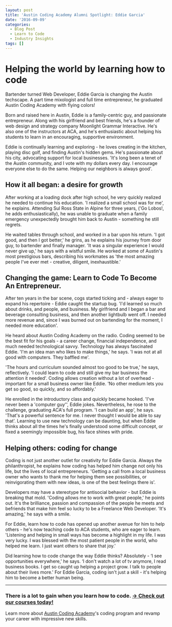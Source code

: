 ```yaml
---
layout: post
title: 'Austin Coding Academy Alumni Spotlight: Eddie Garcia'
date: '2016-09-09'
categories:
  - Blog Post
  - Learn to Code
  - Industry Insights
tags: []
---
```




# **Helping the world by learning how to code**


Bartender turned Web Developer, Eddie Garcia is changing the Austin techscape. A part time mixologist and full time entrepreneur, he graduated Austin Coding Academy with flying colors!

Born and raised here in Austin, Eddie is a family-centric guy, and passionate entrepreneur. Along with his girlfriend and best friends, he's a founder of web design and strategy company Moonlight Grammar Interactive. He's also one of the instructors at ACA, and he's enthusiastic about helping his students to learn in an encouraging, supportive environment.

Eddie is continually learning and exploring - he loves creating in the kitchen, playing disc golf, and finding Austin's hidden gems. He's passionate about his city, advocating support for local businesses. 'It's long been a tenet of the Austin community, and I vote with my dollars every day. I encourage everyone else to do the same. Helping our neighbors is always good'.



## **How it all began: a desire for growth**


After working at a loading dock after high school, he very quickly realized he needed to continue his education. 'I realized a small school was for me', he explains. Attending Sul Ross State in Alpine for three years, ('Go Lobos!, he adds enthusiastically), he was unable to graduate when a family emergency unexpectedly brought him back to Austin - something he still regrets.



He waited tables through school, and worked in a bar upon his return. 'I got good, and then I got better,' he grins, as he explains his journey from door guy, to bartender and finally manager. 'It was a singular experience I would never give up,' he says with a wistful smile. He worked at some of Austin's most prestigious bars, describing his workmates as 'the most amazing people I've ever met - creative, diligent, inexhaustible.'



## **Changing the game: Learn to Code To Become An Entrepreneur.**


After ten years in the bar scene, cogs started ticking and - always eager to expand his repertoire - Eddie caught the startup bug. 'I'd learned so much about drinks, and people, and business. My girlfriend and I began a bar and beverage consulting business, and then another lightbulb went off. I needed more revenue and, since I was burned out on bartending for the moment, I needed more education'.



He heard about Austin Coding Academy on the radio. Coding seemed to be the best fit for his goals - a career change, financial independence, and much needed technological savvy. Technology has always fascinated Eddie. 'I'm an idea man who likes to make things,' he says. 'I was not at all good with computers. They baffled me'.

'The hours and curriculum sounded almost too good to be true,' he says, reflectively. 'I could learn to code and still give my bar business the attention it needed'. Coding allows creation without a lot of overhead - important for a small business owner like Eddie. 'No other medium lets you get so good, so quickly, and so affordably.'

He enrolled in the introductory class and quickly became hooked. 'I've never been a 'computer guy'', Eddie jokes. Nevertheless, he rose to the challenge, graduating ACA's full program. 'I can build an app', he says. 'That's a powerful sentence for me. I never thought I would be able to say that'. Learning to use new technology can be daunting, but when Eddie thinks about all the times he's finally understood some difficult concept, or fixed a seemingly impossible bug, his face shines with pride.



## **Helping others: coding for change**


Coding is not just another outlet for creativity for Eddie Garcia. Always the philanthropist, he explains how coding has helped him change not only his life, but the lives of local entrepreneurs. 'Getting a call from a local business owner who wants to thank me for helping them see possibilities, or reinvigorating them with new ideas, is one of the best feelings there is'.



Developers may have a stereotype for antisocial behavior - but Eddie is breaking that mold. 'Coding allows me to work with great people,' he points out. It's the brilliance, passion and compassion of the people he meets and befriends that make him feel so lucky to be a Freelance Web Developer. 'It's amazing,' he says with a smile.

For Eddie, learn how to code has opened up another avenue for him to help others - he's now teaching code to ACA students, who are eager to learn. 'Listening and helping in small ways has become a highlight in my life. I was very lucky. I was blessed with the most patient people in the world, who helped me learn. I just want others to share that joy.'

<span style="font-weight: 400;">Did learning how to code change the way Eddie thinks? Absolutely - ‘I see opportunities everywhere,' he says. ‘I don't watch a lot of tv anymore, I read business books. I get so caught up helping a project grow. I talk to people about their lives more.' For Eddie Garcia, coding isn't just a skill - it's helping him to become a better human being.



--------------------------------------------------------------------------------

### There is a lot to gain when you learn how to code. [→ Check out our courses today!](//www.austincodingacademy.com/courses/)



Learn more about [Austin Coding Academy](//www.austincodingacademy.com/)'s coding program and revamp your career with impressive new skills.
